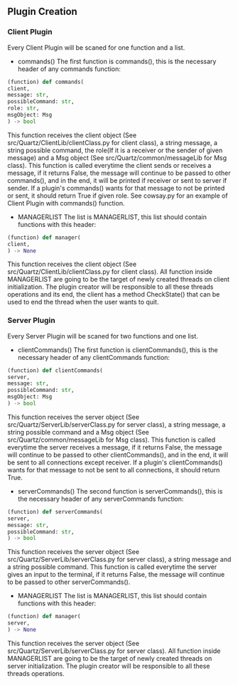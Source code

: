 ## Plugin Creation
### Client Plugin
Every Client Plugin will be scaned for one function and a list.
- commands()
The first function is commands(), this is the necessary header of any commands function:
```python
(function) def commands(
client,
message: str,
possibleCommand: str,
role: str,
msgObject: Msg
) -> bool
```
This function receives the client object (See src/Quartz/ClientLib/clientClass.py for client class), a string message, a string possible command, the role(If it is a receiver or the sender of given message) and a Msg object (See src/Quartz/common/messageLib for Msg class). This function is called everytime the client sends or receives a message, if it returns False, the message will continue to be passed to other commands(), and in the end, it will be printed if receiver or sent to server if sender. If a plugin's commands() wants for that message to not be printed or sent, it should return True if given role. See cowsay.py for an example of Client Plugin with commands() function.

- MANAGERLIST
The list is MANAGERLIST, this list should contain functions with this header:
```python
(function) def manager(
client,
) -> None
```
This function receives the client object (See src/Quartz/ClientLib/clientClass.py for client class). All function inside MANAGERLIST are going to be the target of newly created threads on client initialization. The plugin creator will be responsible to all these threads operations and its end, the client has a method CheckState() that can be used to end the thread when the user wants to quit.

### Server Plugin
Every Server Plugin will be scaned for two functions and one list.
- clientCommands()
The first function is clientCommands(), this is the necessary header of any clientCommands function:
```python
(function) def clientCommands(
server,
message: str,
possibleCommand: str,
msgObject: Msg
) -> bool
```
This function receives the server object (See src/Quartz/ServerLib/serverClass.py for server class), a string message, a string possible command and a Msg object (See src/Quartz/common/messageLib for Msg class). This function is called everytime the server receives a message, if it returns False, the message will continue to be passed to other clientCommands(), and in the end, it will be sent to all connections except receiver. If a plugin's clientCommands() wants for that message to not be sent to all connections, it should return True.

- serverCommands()
The second function is serverCommands(), this is the necessary header of any serverCommands function:
```python
(function) def serverCommands(
server,
message: str,
possibleCommand: str,
) -> bool
```
This function receives the server object (See src/Quartz/ServerLib/serverClass.py for server class), a string message and a string possible command. This function is called everytime the server gives an input to the terminal, if it returns False, the message will continue to be passed to other serverCommands().
- MANAGERLIST
The list is MANAGERLIST, this list should contain functions with this header:
```python
(function) def manager(
server,
) -> None
```
This function receives the server object (See src/Quartz/ServerLib/serverClass.py for server class). All function inside MANAGERLIST are going to be the target of newly created threads on server initialization. The plugin creator will be responsible to all these threads operations.

